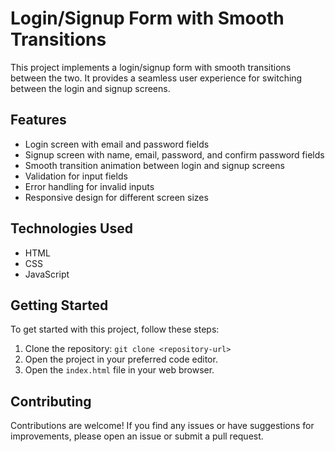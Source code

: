 # Login/Signup Form with Smooth Transitions

This project implements a login/signup form with smooth transitions between the two. It provides a seamless user experience for switching between the login and signup screens.

## Features

- Login screen with email and password fields
- Signup screen with name, email, password, and confirm password fields
- Smooth transition animation between login and signup screens
- Validation for input fields
- Error handling for invalid inputs
- Responsive design for different screen sizes

## Technologies Used

- HTML
- CSS
- JavaScript

## Getting Started

To get started with this project, follow these steps:

1. Clone the repository: `git clone <repository-url>`
2. Open the project in your preferred code editor.
3. Open the `index.html` file in your web browser.

## Contributing

Contributions are welcome! If you find any issues or have suggestions for improvements, please open an issue or submit a pull request.